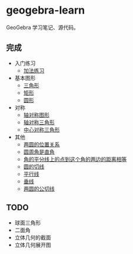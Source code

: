 # geogebra-learn

GeoGebra 学习笔记、源代码。

## 完成

* 入门练习
    * [加法练习](https://www.geogebra.org/m/qfebyjbd)
* 基本图形
    * [三角形](https://www.geogebra.org/m/g8ccquyp)
    * [矩形](https://www.geogebra.org/m/kmqust99)
    * [圆形](https://www.geogebra.org/m/fdv94rzm)
* 对称
    * [轴对称图形](https://www.geogebra.org/m/dtynjcf3)
    * [轴对称三角形](https://www.geogebra.org/m/mhw6te5m)
    * [中心对称三角形](https://www.geogebra.org/m/b99chbde)
* 其他
    * [两圆的位置关系](https://www.geogebra.org/m/qqusks9v)
    * [圆周角是直角](https://www.geogebra.org/m/mru4kybt)
    * [角的平分线上的点到这个角的两边的距离相等](https://www.geogebra.org/m/cvbsntsa)
    * [圆的切线](https://www.geogebra.org/m/bnazpub4)
    * [平行线](https://www.geogebra.org/m/ddepa44b)
    * [垂线](https://www.geogebra.org/m/tkstv9zz)
    * [两圆的公切线](https://www.geogebra.org/m/hjkskwet)


## TODO

* 球面三角形
* 二面角
* 立体几何的截面
* 立体几何展开图

